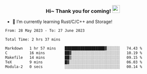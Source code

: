 <h3 align="center">
    Hi~ Thank you for coming!
    <img src="https://media.giphy.com/media/hvRJCLFzcasrR4ia7z/giphy.gif" width="25px">
</h3>

<!--
**pineapple-man/pineapple-man** is a ✨ _special_ ✨ repository because its `README.md` (this file) appears on your GitHub profile.

Here are some ideas to get you started:
- 🔭 I’m currently working on ...
- 🤔 I’m looking for help with ...
- 💬 Ask me about ...
- 📫 How to reach me: ...
- 😄 Pronouns: ...
- ⚡ Fun fact: 
- 👯 I’m looking to collaborate on kubernetes
-->
- 🌱 I’m currently learning Rust/C/C++ and Storage!

<!--START_SECTION:waka-->

```txt
From: 28 May 2023 - To: 27 June 2023

Total Time: 2 hrs 37 mins

Markdown   1 hr 57 mins    ██████████████████▓░░░░░░   74.43 %
C          16 mins         ██▓░░░░░░░░░░░░░░░░░░░░░░   10.19 %
Makefile   14 mins         ██▒░░░░░░░░░░░░░░░░░░░░░░   09.15 %
TeX        9 mins          █▓░░░░░░░░░░░░░░░░░░░░░░░   06.03 %
Modula-2   0 secs          ░░░░░░░░░░░░░░░░░░░░░░░░░   00.14 %
```

<!--END_SECTION:waka-->
